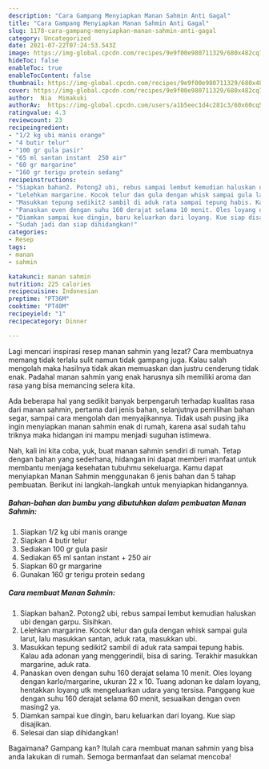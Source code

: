 ```yaml
---
description: "Cara Gampang Menyiapkan Manan Sahmin Anti Gagal"
title: "Cara Gampang Menyiapkan Manan Sahmin Anti Gagal"
slug: 1178-cara-gampang-menyiapkan-manan-sahmin-anti-gagal
category: Uncategorized
date: 2021-07-22T07:24:53.543Z
image: https://img-global.cpcdn.com/recipes/9e9f00e980711329/680x482cq70/manan-sahmin-foto-resep-utama.jpg
hideToc: false
enableToc: true
enableTocContent: false
thumbnail: https://img-global.cpcdn.com/recipes/9e9f00e980711329/680x482cq70/manan-sahmin-foto-resep-utama.jpg
cover: https://img-global.cpcdn.com/recipes/9e9f00e980711329/680x482cq70/manan-sahmin-foto-resep-utama.jpg
author:  Nia  Mimakuki
authorAv:  https://img-global.cpcdn.com/users/a1b5eec1d4c281c3/60x60cq50/avatar.jpg
ratingvalue: 4.3
reviewcount: 23
recipeingredient:
- "1/2 kg ubi manis orange"
- "4 butir telur"
- "100 gr gula pasir"
- "65 ml santan instant  250 air"
- "60 gr margarine"
- "160 gr terigu protein sedang"
recipeinstructions:
- "Siapkan bahan2. Potong2 ubi, rebus sampai lembut kemudian haluskan ubi dengan garpu. Sisihkan."
- "Lelehkan margarine. Kocok telur dan gula dengan whisk sampai gula larut, lalu masukkan santan, aduk rata, masukkan ubi."
- "Masukkan tepung sedikit2 sambil di aduk rata sampai tepung habis. Kalau ada adonan yang menggerindil, bisa di saring. Terakhir masukkan margarine, aduk rata."
- "Panaskan oven dengan suhu 160 derajat selama 10 menit. Oles loyang dengan karlo/margarine, ukuran 22 x 10. Tuang adonan ke dalam loyang, hentakkan loyang utk mengeluarkan udara yang tersisa. Panggang kue dengan suhu 160 derajat selama 60 menit, sesuaikan dengan oven masing2 ya."
- "Diamkan sampai kue dingin, baru keluarkan dari loyang. Kue siap disajikan."
- "Sudah jadi dan siap dihidangkan!"
categories:
- Resep
tags:
- manan
- sahmin

katakunci: manan sahmin 
nutrition: 225 calories
recipecuisine: Indonesian
preptime: "PT36M"
cooktime: "PT40M"
recipeyield: "1"
recipecategory: Dinner

---
```



Lagi mencari inspirasi resep manan sahmin yang lezat? Cara membuatnya memang tidak terlalu sulit namun tidak gampang juga. Kalau salah mengolah maka hasilnya tidak akan memuaskan dan justru cenderung tidak enak. Padahal manan sahmin yang enak harusnya sih memiliki aroma dan rasa yang bisa memancing selera kita.


Ada beberapa hal yang sedikit banyak berpengaruh terhadap kualitas rasa dari manan sahmin, pertama dari jenis bahan, selanjutnya pemilihan bahan segar, sampai cara mengolah dan menyajikannya. Tidak usah pusing jika ingin menyiapkan manan sahmin enak di rumah, karena asal sudah tahu triknya maka hidangan ini mampu menjadi suguhan istimewa.




Nah, kali ini kita coba, yuk, buat manan sahmin sendiri di rumah. Tetap dengan bahan yang sederhana, hidangan ini dapat memberi manfaat untuk membantu menjaga kesehatan tubuhmu sekeluarga. Kamu dapat menyiapkan Manan Sahmin menggunakan 6 jenis bahan dan 5 tahap pembuatan. Berikut ini langkah-langkah untuk menyiapkan hidangannya.

<!--inarticleads1-->

##### Bahan-bahan dan bumbu yang dibutuhkan dalam pembuatan Manan Sahmin:

1. Siapkan 1/2 kg ubi manis orange
1. Siapkan 4 butir telur
1. Sediakan 100 gr gula pasir
1. Sediakan 65 ml santan instant + 250 air
1. Siapkan 60 gr margarine
1. Gunakan 160 gr terigu protein sedang




<!--inarticleads2-->

##### Cara membuat Manan Sahmin:

1. Siapkan bahan2. Potong2 ubi, rebus sampai lembut kemudian haluskan ubi dengan garpu. Sisihkan.
1. Lelehkan margarine. Kocok telur dan gula dengan whisk sampai gula larut, lalu masukkan santan, aduk rata, masukkan ubi.
1. Masukkan tepung sedikit2 sambil di aduk rata sampai tepung habis. Kalau ada adonan yang menggerindil, bisa di saring. Terakhir masukkan margarine, aduk rata.
1. Panaskan oven dengan suhu 160 derajat selama 10 menit. Oles loyang dengan karlo/margarine, ukuran 22 x 10. Tuang adonan ke dalam loyang, hentakkan loyang utk mengeluarkan udara yang tersisa. Panggang kue dengan suhu 160 derajat selama 60 menit, sesuaikan dengan oven masing2 ya.
1. Diamkan sampai kue dingin, baru keluarkan dari loyang. Kue siap disajikan.
1. Selesai dan siap dihidangkan!



Bagaimana? Gampang kan? Itulah cara membuat manan sahmin yang bisa anda lakukan di rumah. Semoga bermanfaat dan selamat mencoba!

